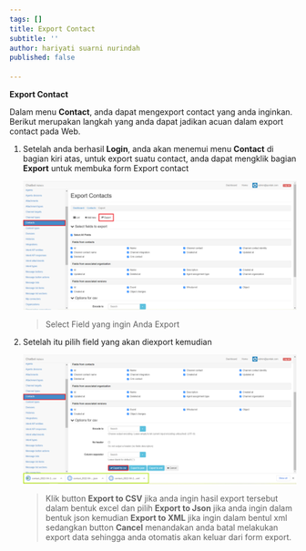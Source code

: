 ```yaml
---
tags: []
title: Export Contact
subtitle: ''
author: hariyati suarni nurindah
published: false

---
```

**Export Contact**

Dalam menu **Contact**, anda dapat mengexport contact yang anda inginkan. Berikut merupakan langkah yang anda dapat jadikan acuan dalam export contact pada Web.

1. Setelah anda berhasil **Login**, anda akan menemui menu **Contact** di bagian kiri atas, untuk export suatu contact, anda dapat mengklik bagian **Export** untuk membuka form Export contact

   ![](/uploads/contactupdate7.PNG)

   > Select Field yang ingin Anda Export
2. Setelah itu pilih field yang akan diexport kemudian

   ![](/uploads/contactupdate8.PNG)

   > Klik button **Export to CSV** jika anda ingin hasil export tersebut dalam bentuk excel dan pilih **Export to Json** jika anda ingin dalam bentuk json kemudian **Export to XML** jika ingin dalam bentul xml sedangkan button **Cancel** menandakan anda batal melakukan export data sehingga anda otomatis akan keluar dari form export.